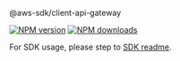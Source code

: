 @aws-sdk/client-api-gateway

[![NPM version](https://img.shields.io/npm/v/@aws-sdk/client-api-gateway/rc.svg)](https://www.npmjs.com/package/@aws-sdk/client-api-gateway)
[![NPM downloads](https://img.shields.io/npm/dm/@aws-sdk/client-api-gateway.svg)](https://www.npmjs.com/package/@aws-sdk/client-api-gateway)

For SDK usage, please step to [SDK readme](https://github.com/aws/aws-sdk-js-v3).
